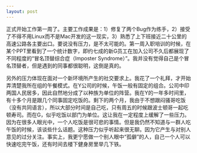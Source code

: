 ```yaml
---
layout: post
---
```


正式开始工作第一周了。主要工作成果是：1）修复了两个Bug作为练手，2）接受了不得不用Linux而不是Mac开发的这一现实，3）熟悉了上下班接近二十公里的高速公路各主要出口。要说没有压力，是不太可能的。第一周入职培训的时候，在某个PPT里看到了一个统计数字，即约七成的新G员工在加入公司不久后都展现了不同程度的“冒名顶替综合症（Imposter Syndrome）”。我并没有觉得自己是个冒名顶替者，但是遇到的同事都很聪明，这倒是真的。

另外的压力体现在面对一个新环境所产生的社交要求上。我花了一个礼拜，才开始弄清楚我所在组的午餐模式。在Y公司的时候，午饭一般有固定的组合。公司中印两国人民居多，因此自然地分成了以种族为单位的阵营。我在Y的一年多时间里，有十多个月是跟几个同事固定吃饭的。剩下的两个月，我由于不想跟闷骚哥吃饭（没有共同语言），所以大部分时间是自己吃，只有周五的时候跟波士顿哥一起吃顿寿司。而在G，似乎吃饭以部门为单位。这让我在一定程度上缓解了一些压力。因为在很多人眼光中，一个人吃饭是很可悲的事情。但是我仍然不知道与一群人吃午饭的时候，该谈些什么话题。这种压力似乎听起来很无聊。因为它产生与对别人意见的过分关注。事实上，我更宁愿做一个别人眼中“孤僻”的人，自己一个人可以快速吃完午饭，还有时间去楼下健身房里举几下铁。
